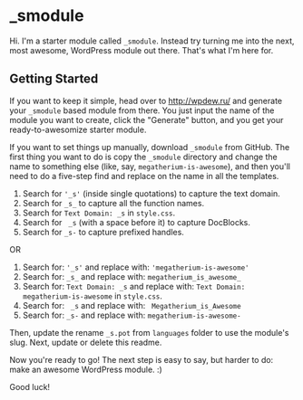 _smodule
===

Hi. I'm a starter module called `_smodule`. Instead try turning me into the next, most awesome, WordPress module out there. That's what I'm here for.

Getting Started
---------------

If you want to keep it simple, head over to http://wpdew.ru/ and generate your `_smodule` based module from there. You just input the name of the module you want to create, click the "Generate" button, and you get your ready-to-awesomize starter module.

If you want to set things up manually, download `_smodule` from GitHub. The first thing you want to do is copy the `_smodule` directory and change the name to something else (like, say, `megatherium-is-awesome`), and then you'll need to do a five-step find and replace on the name in all the templates.

1. Search for `'_s'` (inside single quotations) to capture the text domain.
2. Search for `_s_` to capture all the function names.
3. Search for `Text Domain: _s` in `style.css`.
4. Search for <code>&nbsp;_s</code> (with a space before it) to capture DocBlocks.
5. Search for `_s-` to capture prefixed handles.

OR

1. Search for: `'_s'` and replace with: `'megatherium-is-awesome'`
2. Search for: `_s_` and replace with: `megatherium_is_awesome_`
3. Search for: `Text Domain: _s` and replace with: `Text Domain: megatherium-is-awesome` in `style.css`.
4. Search for: <code>&nbsp;_s</code> and replace with: <code>&nbsp;Megatherium_is_Awesome</code>
5. Search for: `_s-` and replace with: `megatherium-is-awesome-`

Then, update the rename `_s.pot` from `languages` folder to use the module's slug. Next, update or delete this readme.

Now you're ready to go! The next step is easy to say, but harder to do: make an awesome WordPress module. :)

Good luck!
